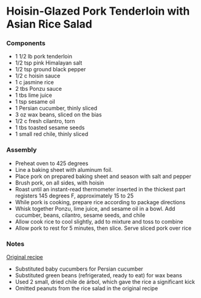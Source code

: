 # Hoisin-Glazed Pork Tenderloin with Asian Rice Salad

### Components

* 1 1/2 lb pork tenderloin
* 1/2 tsp pink Himalayan salt
* 1/2 tsp ground black pepper
* 1/2 c hoisin sauce
* 1 c jasmine rice
* 2 tbs Ponzu sauce
* 1 tbs lime juice
* 1 tsp sesame oil
* 1 Persian cucumber, thinly sliced
* 3 oz wax beans, sliced on the bias
* 1/2 c fresh cilantro, torn
* 1 tbs toasted sesame seeds
* 1 small red chile, thinly sliced

### Assembly
* Preheat oven to 425 degrees
* Line a baking sheet with aluminum foil.
* Place pork on prepared baking sheet and season with salt and pepper
* Brush pork, on all sides, with hoisin
* Roast until an instant-read thermometer inserted in the thickest part registers 145 degrees F, approximately 15 to 25
* While pork is cooking, prepare rice according to package directions
* Whisk together Ponzu, lime juice, and sesame oil in a bowl. Add cucumber, beans, cilantro, sesame seeds, and chile
* Allow cook rice to cool slightly, add to mixture and toss to combine
* Allow pork to rest for 5 minutes, then slice. Serve sliced pork over rice

### Notes
[Original recipe](https://www.countryliving.com/food-drinks/recipes/a38074/hoisin-glazed-pork-tenderloin-with-asian-rice-salad-recipe/)

* Substituted baby cucumbers for Persian cucumber
* Substituted green beans (refrigerated, ready to eat) for wax beans
* Used 2 small, dried chile de árbol, which gave the rice a significant kick
* Omitted peanuts from the rice salad in the original recipe
